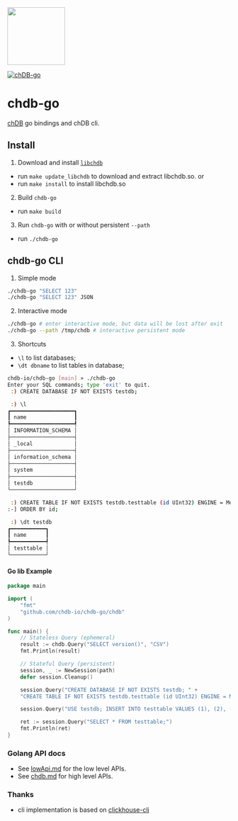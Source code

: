 <a href="https://chdb.io" target="_blank">
  <img src="https://avatars.githubusercontent.com/u/132536224" width=130 />
</a>

[![chDB-go](https://github.com/chdb-io/chdb-go/actions/workflows/chdb.yml/badge.svg)](https://github.com/chdb-io/chdb-go/actions/workflows/chdb.yml)

# chdb-go
[chDB](https://github.com/chdb-io/chdb) go bindings and chDB cli.

## Install

1. Download and install [`libchdb`](https://github.com/chdb-io/chdb/releases)
  - run `make update_libchdb` to download and extract libchdb.so. or
  - run `make install` to install libchdb.so
2. Build `chdb-go`
  - run `make build`
3. Run `chdb-go` with or without persistent `--path`
  - run `./chdb-go`

## chdb-go CLI

1. Simple mode
```bash
./chdb-go "SELECT 123"
./chdb-go "SELECT 123" JSON
```
2. Interactive mode
```bash
./chdb-go # enter interactive mode, but data will be lost after exit
./chdb-go --path /tmp/chdb # interactive persistent mode
```

3. Shortcuts

- `\l` to list databases;
- `\dt dbname` to list tables in database;

```bash
chdb-io/chdb-go [main] » ./chdb-go 
Enter your SQL commands; type 'exit' to quit.
 :) CREATE DATABASE IF NOT EXISTS testdb;

 :) \l
┏━━━━━━━━━━━━━━━━━━━━┓
┃ name               ┃
┡━━━━━━━━━━━━━━━━━━━━┩
│ INFORMATION_SCHEMA │
├────────────────────┤
│ _local             │
├────────────────────┤
│ information_schema │
├────────────────────┤
│ system             │
├────────────────────┤
│ testdb             │
└────────────────────┘

 :) CREATE TABLE IF NOT EXISTS testdb.testtable (id UInt32) ENGINE = MergeTree()
:-] ORDER BY id;

 :) \dt testdb
┏━━━━━━━━━━━┓
┃ name      ┃
┡━━━━━━━━━━━┩
│ testtable │
└───────────┘

```

#### Go lib Example
```go
package main

import (
    "fmt"
    "github.com/chdb-io/chdb-go/chdb"
)

func main() {
    // Stateless Query (ephemeral)
    result := chdb.Query("SELECT version()", "CSV")
    fmt.Println(result)

    // Stateful Query (persistent)
    session, _ := NewSession(path)
    defer session.Cleanup()

    session.Query("CREATE DATABASE IF NOT EXISTS testdb; " +
    "CREATE TABLE IF NOT EXISTS testdb.testtable (id UInt32) ENGINE = MergeTree() ORDER BY id;")

    session.Query("USE testdb; INSERT INTO testtable VALUES (1), (2), (3);")

    ret := session.Query("SELECT * FROM testtable;")
    fmt.Println(ret)
}
```

### Golang API docs

- See [lowApi.md](lowApi.md) for the low level APIs.
- See [chdb.md](chdb.md) for high level APIs.

### Thanks

- cli implementation is based on [clickhouse-cli](https://github.com/memlimit/clickhouse-cli)
